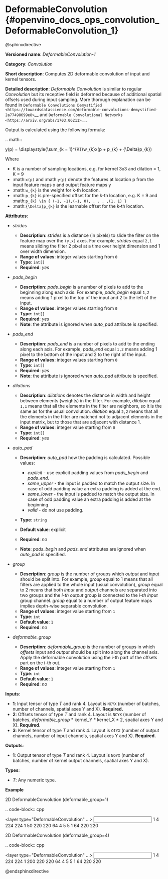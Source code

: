 # DeformableConvolution {#openvino_docs_ops_convolution_DeformableConvolution_1}

@sphinxdirective

**Versioned name**: *DeformableConvolution-1*

**Category**: *Convolution*

**Short description**: Computes 2D deformable convolution of input and kernel tensors.

**Detailed description**: *Deformable Convolution* is similar to regular *Convolution* but its receptive field is deformed because of additional spatial offsets used during input sampling. More thorough explanation can be found in `Deformable Convolutions Demystified <https://towardsdatascience.com/deformable-convolutions-demystified-2a77498699e8>`__ and `Deformable Convolutional Networks <https://arxiv.org/abs/1703.06211>`__.

Output is calculated using the following formula:

.. math::
    
   y(p) = \displaystyle{\sum_{k = 1}^{K}}w_{k}x(p + p_{k} + {\Delta}p_{k})

Where

* K is a number of sampling locations, e.g. for kernel 3x3 and dilation = 1, K = 9
* :math:`x(p)` and :math:`y(p)` denote the features at location p from the input feature maps x and output feature maps y
* :math:`w_{k}` is the weight for k-th location.
* :math:`p_{k}` is pre-specified offset for the k-th location, e.g. K = 9 and :math:`p_{k} \in { (-1, -1),(-1, 0), . . . ,(1, 1) }`
* :math:`{\Delta}p_{k}` is the learnable offset for the k-th location.

**Attributes**:

* *strides*

  * **Description**: *strides* is a distance (in pixels) to slide the filter on the feature map over the ``(y,x)`` axes. For example, *strides* equal ``2,1`` means sliding the filter 2 pixel at a time over height dimension and 1 over width dimension.
  * **Range of values**: integer values starting from ``0``
  * **Type**: ``int[]``
  * **Required**: *yes*

* *pads_begin*

  * **Description**: *pads_begin* is a number of pixels to add to the beginning along each axis. For example, *pads_begin* equal ``1,2`` means adding 1 pixel to the top of the input and 2 to the left of the input.
  * **Range of values**: integer values starting from ``0``
  * **Type**: ``int[]``
  * **Required**: *yes*
  * **Note**: the attribute is ignored when *auto_pad* attribute is specified.

* *pads_end*

  * **Description**: *pads_end* is a number of pixels to add to the ending along each axis. For example, *pads_end* equal ``1,2`` means adding 1 pixel to the bottom of the input and 2 to the right of the input.
  * **Range of values**: integer values starting from ``0``
  * **Type**: ``int[]``
  * **Required**: *yes*
  * **Note**: the attribute is ignored when *auto_pad* attribute is specified.

* *dilations*

  * **Description**: *dilations* denotes the distance in width and height between elements (weights) in the filter. For example, *dilation* equal ``1,1`` means that all the elements in the filter are neighbors, so it is the same as for the usual convolution. *dilation* equal ``2,2`` means that all the elements in the filter are matched not to adjacent elements in the input matrix, but to those that are adjacent with distance 1.
  * **Range of values**: integer value starting from ``0``
  * **Type**: ``int[]``
  * **Required**: *yes*

* *auto_pad*

  * **Description**: *auto_pad* how the padding is calculated. Possible values:
  
    * *explicit* - use explicit padding values from *pads_begin* and *pads_end*.
    * *same_upper* - the input is padded to match the output size. In case of odd padding value an extra padding is added at the end.
    * *same_lower* - the input is padded to match the output size. In case of odd padding value an extra padding is added at the beginning.
    * *valid* - do not use padding.
  * **Type**: ``string``
  * **Default value**: explicit
  * **Required**: *no*
  * **Note**: *pads_begin* and *pads_end* attributes are ignored when *auto_pad* is specified.


* *group*

  * **Description**: *group* is the number of groups which *output* and *input* should be split into. For example, *group* equal to 1 means that all filters are applied to the whole input (usual convolution), *group* equal to 2 means that both *input* and *output* channels are separated into two groups and the *i-th output* group is connected to the *i-th input* group channel. *group* equal to a number of output feature maps implies depth-wise separable convolution.
  * **Range of values**: integer value starting from ``1``
  * **Type**: ``int``
  * **Default value**: ``1``
  * **Required**: *no*

* *deformable_group*

  * **Description**: *deformable_group* is the number of groups in which *offsets* input and *output* should be split into along the channel axis. Apply the deformable convolution using the i-th part of the offsets part on the i-th out.
  * **Range of values**: integer value starting from ``1``
  * **Type**: ``int``
  * **Default value**: ``1``
  * **Required**: *no*

**Inputs**:

* **1**: Input tensor of type *T* and rank 4. Layout is ``NCYX`` (number of batches, number of channels, spatial axes Y and X). **Required.**
* **2**: Offsets tensor of type *T* and rank 4. Layout is ``NCYX`` (number of batches, *deformable_group* \* kernel_Y \* kernel_X \* 2, spatial axes Y and X). **Required.**
* **3**: Kernel tensor of type *T* and rank 4. Layout is ``OIYX`` (number of output channels, number of input channels, spatial axes Y and X). **Required.**


**Outputs**:

* **1**: Output tensor of type *T* and rank 4. Layout is ``NOYX`` (number of batches, number of kernel output channels, spatial axes Y and X).

**Types**:

* *T*: Any numeric type.

**Example**

2D DeformableConvolution (deformable_group=1)

.. code-block:: cpp
   
   <layer type="DeformableConvolution" ...>
       <data dilations="1,1" pads_begin="0,0" pads_end="0,0" strides="1,1" auto_pad="explicit"  group="1" deformable_group="1"/>
       <input>
           <port id="0">
               <dim>1</dim>
               <dim>4</dim>
               <dim>224</dim>
               <dim>224</dim>
           </port>
           <port id="1">
               <dim>1</dim>
               <dim>50</dim>
               <dim>220</dim>
               <dim>220</dim>
           </port>
           <port id="2">
               <dim>64</dim>
               <dim>4</dim>
               <dim>5</dim>
               <dim>5</dim>
           </port>
       </input>
       <output>
           <port id="2" precision="FP32">
               <dim>1</dim>
               <dim>64</dim>
               <dim>220</dim>
               <dim>220</dim>
           </port>
       </output>
   </layer>

2D DeformableConvolution (deformable_group=4)

.. code-block:: cpp
   
   <layer type="DeformableConvolution" ...>
       <data dilations="1,1" pads_begin="0,0" pads_end="0,0" strides="1,1" auto_pad="explicit"  group="1" deformable_group="4"/>
       <input>
           <port id="0">
               <dim>1</dim>
               <dim>4</dim>
               <dim>224</dim>
               <dim>224</dim>
           </port>
           <port id="1">
               <dim>1</dim>
               <dim>200</dim>
               <dim>220</dim>
               <dim>220</dim>
           </port>
           <port id="2">
               <dim>64</dim>
               <dim>4</dim>
               <dim>5</dim>
               <dim>5</dim>
           </port>
       </input>
       <output>
           <port id="2" precision="FP32">
               <dim>1</dim>
               <dim>64</dim>
               <dim>220</dim>
               <dim>220</dim>
           </port>
       </output>
   </layer>

@endsphinxdirective

